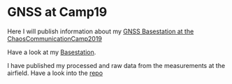 # GNSS at Camp19

Here I will publish information about my [GNSS Basestation at the ChaosCommunicationCamp2019](https://events.ccc.de/camp/2019/wiki/Projects:RTK_GNSS_-_High_Precision_GPS)

Have a look at my [Basestation](https://base.gnss.camp19.quanten.io/).

I have published my processed and raw data from the measurements at the airfield. Have a look into the [repo](https://github.com/quantenProjects/gnss.camp19.quanten.io)
